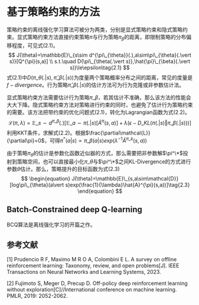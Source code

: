 # 基于策略约束的方法

策略约束的离线强化学习算法可被分为两类，分别是显式策略约束和隐式策略约束。显式策略约束方法直接约束策略$\pi$与行为策略$\pi_{\beta}$的距离，即限制策略的分布偏移程度，可见式(2.1)。
$$
J(\theta)=\mathbb{E}\_{s\sim d^{\pi\_{\theta}}(.),a\sim\pi\_{\theta}(.\vert s)}[Q^{\pi}(s,a)] \\
s.t.\quad D(\pi\_{\theta(.\vert s)},\hat{\pi}\_{\beta}(.\vert s))\le\epsilon\tag{2.1}
$$
式(2.1)中$D(\pi\_{\theta}(.\vert s),\hat{\pi}\_{\beta}(.\vert s))$为度量两个策略概率分布之间的距离，常见的度量是$f-divergence$。行为策略$\hat{\pi}\_{\beta}(.\vert s)$的估计方法可为行为克隆或非参数估计法。

显式策略约束方法需要估计行为策略$\pi\_{\beta}$，若其估计不准确，那么该方法的性能会大大下降。隐式策略约束方法对策略进行约束的同时，也避免了估计行为策略约束的需要。该方法把带约束的优化问题式(2.1)，转化为Lagrangian函数为式(2.2)。
$$
\begin{equation}
\mathcal{L}(\pi,\lambda)=\mathbb{E}\_{s\sim d^{\pi\_{\beta}}(.)}[\mathbb{E}\_{a\sim\pi(.\vert s)}[\hat{A}^{\pi}(s,a)]+\lambda(\epsilon-D\_{KL}(\pi(.\vert s)\Vert\pi\_{\beta}(.\vert s)))]\tag{2.2}
\end{equation}
$$
利用KKT条件，求解式(2.2)。根据$\frac{\partial\mathcal{L}}{\partial\pi}=0$，可得$\pi^{*}(a\vert s)\propto\pi\_{\beta}(a\vert s)exp(\lambda^{-1}\hat{A}^{\pi\_k}(s,a))$

由于策略$\pi_{\theta}$的估计是参数化函数近似器的方式，那么需要把非参数解$\pi^\*$投射到策略空间，也可以直接最小化$\pi\_{\theta}$与$\pi^\*$之间KL-Divergence的方式进行参数$\theta$估计。那么，策略提升的目标函数为式(2.3)
$$
\begin{equation}
J(\theta)=\mathbb{E}\_{s,a\sim\mathcal{D}}[log\pi\_{\theta}(a\vert s)exp(\frac{1}{\lambda}\hat{A}^{\pi}(s,a))]\tag{2.3}
\end{equation}
$$


## Batch-Constrained deep Q-learning

BCQ算法是离线强化学习的开篇之作。



## 参考文献

[1] Prudencio R F, Maximo M R O A, Colombini E L. A survey on offline reinforcement learning: Taxonomy, review, and open problems[J]. IEEE Transactions on Neural Networks and Learning Systems, 2023.

[2] Fujimoto S, Meger D, Precup D. Off-policy deep reinforcement learning without exploration[C]//International conference on machine learning. PMLR, 2019: 2052-2062.